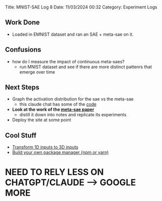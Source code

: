 Title: MNIST-SAE Log 8
Date: 11/03/2024 00:32
Category: Experiment Logs

## Work Done
- Loaded in EMNIST dataset and ran an SAE + meta-sae on it. 

## Confusions
- how do I measure the impact of continuous meta-saes? 
    - run MNIST dataset and see if there are more distinct pattenrs that emerge over time 

## Next Steps
- Graph the activation distribution for the sae vs the meta-sae 
    - this claude chat has some of the [code](https://claude.ai/chat/925ecbb6-227c-4d90-8f35-609ba2d310dc)
- __Look at the work of the [meta-sae paper](https://www.alignmentforum.org/posts/TMAmHh4DdMr4nCSr5/showing-sae-latents-are-not-atomic-using-meta-saes)__
    - distill it down into notes and replicate its experiments 
- Deploy the site at some point 

## Cool Stuff
- [Transform 1D inputs to 3D inputs](https://stackoverflow.com/questions/71957324/is-there-a-pytorch-transform-to-go-from-1-channel-data-to-3-channels)
- [Build your own package manager (npm or yarn)](https://github.com/g-plane/tiny-package-manager)

# NEED TO RELY LESS ON CHATGPT/CLAUDE --> GOOGLE MORE 